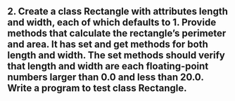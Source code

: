 ## 2.	Create a class Rectangle with attributes length and width, each of which defaults to 1. Provide methods that calculate the rectangle’s perimeter and area. It has set and get methods for both length and width. The set methods should verify that length and width are each floating-point numbers larger than 0.0 and less than 20.0. Write a program to test class Rectangle.
